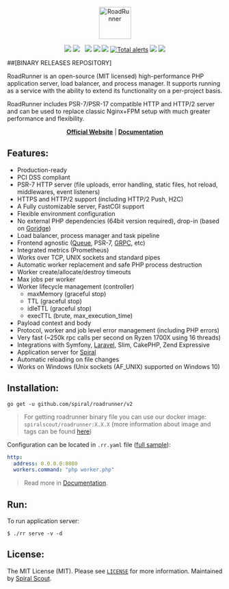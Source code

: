 <p align="center">
 <img src="https://user-images.githubusercontent.com/796136/50286124-6f7f3780-046f-11e9-9f45-e8fedd4f786d.png" height="75px" alt="RoadRunner">
</p>
<p align="center">
 <a href="https://packagist.org/packages/spiral/roadrunner"><img src="https://poser.pugx.org/spiral/roadrunner/version"></a>
	<a href="https://pkg.go.dev/github.com/spiral/roadrunner?tab=doc"><img src="https://godoc.org/github.com/spiral/roadrunner?status.svg"></a>
	<a href="https://github.com/spiral/roadrunner/actions"><img src="https://github.com/spiral/roadrunner/workflows/Linux/badge.svg" alt=""></a>
	<a href="https://github.com/spiral/roadrunner/actions"><img src="https://github.com/spiral/roadrunner/workflows/macOS/badge.svg" alt=""></a>
	<a href="https://goreportcard.com/report/github.com/spiral/roadrunner"><img src="https://goreportcard.com/badge/github.com/spiral/roadrunner"></a>
	<a href="https://scrutinizer-ci.com/g/spiral/roadrunner/?branch=master"><img src="https://scrutinizer-ci.com/g/spiral/roadrunner/badges/quality-score.png"></a>
	<a href="https://codecov.io/gh/spiral/roadrunner/"><img src="https://codecov.io/gh/spiral/roadrunner/branch/master/graph/badge.svg"></a>
	<a href="https://lgtm.com/projects/g/spiral/roadrunner/alerts/"><img alt="Total alerts" src="https://img.shields.io/lgtm/alerts/g/spiral/roadrunner.svg?logo=lgtm&logoWidth=18"/></a>
	<a href="https://discord.gg/TFeEmCs"><img src="https://img.shields.io/badge/discord-chat-magenta.svg"></a>
	<a href="https://packagist.org/packages/spiral/roadrunner"><img src="https://img.shields.io/packagist/dd/spiral/roadrunner?style=flat-square"></a>
</p>

##[BINARY RELEASES REPOSITORY]

RoadRunner is an open-source (MIT licensed) high-performance PHP application server, load balancer, and process manager.
It supports running as a service with the ability to extend its functionality on a per-project basis.

RoadRunner includes PSR-7/PSR-17 compatible HTTP and HTTP/2 server and can be used to replace classic Nginx+FPM setup
with much greater performance and flexibility.

<p align="center">
	<a href="https://roadrunner.dev/"><b>Official Website</b></a> | 
	<a href="https://roadrunner.dev/docs"><b>Documentation</b></a>
</p>

Features:
--------

- Production-ready
- PCI DSS compliant
- PSR-7 HTTP server (file uploads, error handling, static files, hot reload, middlewares, event listeners)
- HTTPS and HTTP/2 support (including HTTP/2 Push, H2C)
- A Fully customizable server, FastCGI support
- Flexible environment configuration
- No external PHP dependencies (64bit version required), drop-in (based on [Goridge](https://github.com/spiral/goridge))
- Load balancer, process manager and task pipeline
- Frontend agnostic ([Queue](https://github.com/spiral/jobs), PSR-7, [GRPC](https://github.com/spiral/php-grpc), etc)
- Integrated metrics (Prometheus)
- Works over TCP, UNIX sockets and standard pipes
- Automatic worker replacement and safe PHP process destruction
- Worker create/allocate/destroy timeouts
- Max jobs per worker
- Worker lifecycle management (controller)
    - maxMemory (graceful stop)
    - TTL (graceful stop)
    - idleTTL (graceful stop)
    - execTTL (brute, max_execution_time)
- Payload context and body
- Protocol, worker and job level error management (including PHP errors)
- Very fast (~250k rpc calls per second on Ryzen 1700X using 16 threads)
- Integrations with Symfony, [Laravel](https://github.com/spiral/roadrunner-laravel), Slim, CakePHP, Zend Expressive
- Application server for [Spiral](https://github.com/spiral/framework)
- Automatic reloading on file changes
- Works on Windows (Unix sockets (AF_UNIX) supported on Windows 10)

Installation:
--------

```
go get -u github.com/spiral/roadrunner/v2
```

> For getting roadrunner binary file you can use our docker image: `spiralscout/roadrunner:X.X.X` (more information about image and tags can be found [here](https://hub.docker.com/r/spiralscout/roadrunner/))

Configuration can be located in `.rr.yaml`
file ([full sample](https://github.com/spiral/roadrunner/blob/master/.rr.yaml)):

```yaml
http:
  address: 0.0.0.0:8080
  workers.command: "php worker.php"
```

> Read more in [Documentation](https://roadrunner.dev/docs).

Run:
----
To run application server:

```
$ ./rr serve -v -d
```

License:
--------
The MIT License (MIT). Please see [`LICENSE`](./LICENSE) for more information. Maintained
by [Spiral Scout](https://spiralscout.com).
